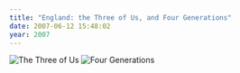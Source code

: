 ```yaml
---
title: "England: the Three of Us, and Four Generations"
date: 2007-06-12 15:48:02
year: 2007
---
```

<img alt="The Three of Us" src="{{'/files/2007/06/three.jpg' | relative_url}}" class="centered">

<img alt="Four Generations" src="{{'/files/2007/06/four.jpg' | relative_url}}" class="centered">
